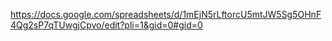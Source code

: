 https://docs.google.com/spreadsheets/d/1mEjN5rLftorcU5mtJW5Sg5OHnF4Qg2sP7qTUwgjCpvo/edit?pli=1&gid=0#gid=0